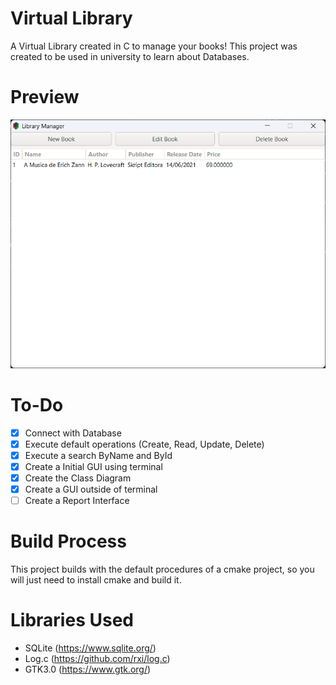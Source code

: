 # Virtual Library

A Virtual Library created in C to manage your books! This project was created to be used in university to learn about Databases.

# Preview

![list preview](https://github.com/Fukubi/VirtualLibrary/blob/main/docs/PreviewGUIV1.0.png?raw=true)

# To-Do
- [x] Connect with Database
- [x] Execute default operations (Create, Read, Update, Delete)
- [x] Execute a search ByName and ById
- [x] Create a Initial GUI using terminal
- [x] Create the Class Diagram
- [x] Create a GUI outside of terminal
- [ ] Create a Report Interface

# Build Process

This project builds with the default procedures of a cmake project, so you will just need to install cmake and build it.

# Libraries Used

- SQLite (https://www.sqlite.org/)
- Log.c (https://github.com/rxi/log.c)
- GTK3.0 (https://www.gtk.org/)
